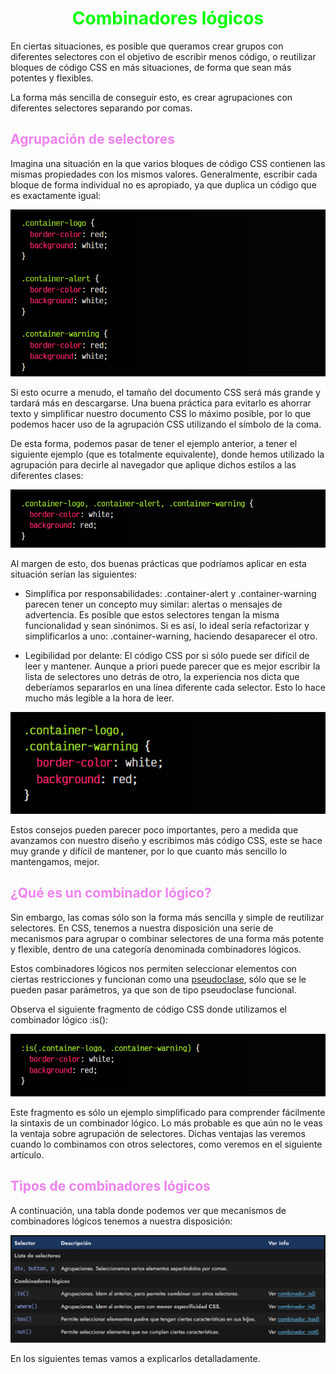 # <span style="color:lime"><center>Combinadores lógicos</center></span>

En ciertas situaciones, es posible que queramos crear grupos con diferentes selectores con el objetivo de escribir menos código, o reutilizar bloques de código CSS en más situaciones, de forma que sean más potentes y flexibles.

La forma más sencilla de conseguir esto, es crear agrupaciones con diferentes selectores separando por comas.

## <span style="color:violet">Agrupación de selectores</span>
Imagina una situación en la que varios bloques de código CSS contienen las mismas propiedades con los mismos valores. Generalmente, escribir cada bloque de forma individual no es apropiado, ya que duplica un código que es exactamente igual:

![alt text](./imagenes-combinadores-logicos/image.png)

Si esto ocurre a menudo, el tamaño del documento CSS será más grande y tardará más en descargarse. Una buena práctica para evitarlo es ahorrar texto y simplificar nuestro documento CSS lo máximo posible, por lo que podemos hacer uso de la agrupación CSS utilizando el símbolo de la coma.

De esta forma, podemos pasar de tener el ejemplo anterior, a tener el siguiente ejemplo (que es totalmente equivalente), donde hemos utilizado la agrupación para decirle al navegador que aplique dichos estilos a las diferentes clases:

![alt text](./imagenes-combinadores-logicos/image-1.png)

Al margen de esto, dos buenas prácticas que podríamos aplicar en esta situación serían las siguientes:

   - Simplifica por responsabilidades: .container-alert y .container-warning parecen tener un concepto muy similar: alertas o mensajes de advertencia. Es posible que estos selectores tengan la misma funcionalidad y sean sinónimos. Si es así, lo ideal sería refactorizar y simplificarlos a uno: .container-warning, haciendo desaparecer el otro.

   - Legibilidad por delante: El código CSS por si sólo puede ser difícil de leer y mantener. Aunque a priori puede parecer que es mejor escribir la lista de selectores uno detrás de otro, la experiencia nos dicta que deberíamos separarlos en una línea diferente cada selector. Esto lo hace mucho más legible a la hora de leer.

![alt text](./imagenes-combinadores-logicos/image-2.png)

Estos consejos pueden parecer poco importantes, pero a medida que avanzamos con nuestro diseño y escribimos más código CSS, este se hace muy grande y difícil de mantener, por lo que cuanto más sencillo lo mantengamos, mejor.

## <span style="color:violet">¿Qué es un combinador lógico?</span>
Sin embargo, las comas sólo son la forma más sencilla y simple de reutilizar selectores. En CSS, tenemos a nuestra disposición una serie de mecanismos para agrupar o combinar selectores de una forma más potente y flexible, dentro de una categoría denominada combinadores lógicos.

Estos combinadores lógicos nos permiten seleccionar elementos con ciertas restricciones y funcionan como una [pseudoclase](https://lenguajecss.com/css/pseudoclases/que-son/), sólo que se le pueden pasar parámetros, ya que son de tipo pseudoclase funcional.

Observa el siguiente fragmento de código CSS donde utilizamos el combinador lógico :is():

![alt text](./imagenes-combinadores-logicos/image-3.png)

Este fragmento es sólo un ejemplo simplificado para comprender fácilmente la sintaxis de un combinador lógico. Lo más probable es que aún no le veas la ventaja sobre agrupación de selectores. Dichas ventajas las veremos cuando lo combinamos con otros selectores, como veremos en el siguiente artículo.

## <span style="color:violet">Tipos de combinadores lógicos</span>
A continuación, una tabla donde podemos ver que mecanismos de combinadores lógicos tenemos a nuestra disposición:

![alt text](./imagenes-combinadores-logicos/image-4.png)

En los siguientes temas vamos a explicarlos detalladamente.